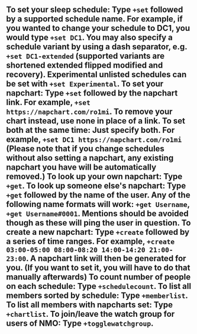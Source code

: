 **To set your sleep schedule:** Type `+set` followed by a supported schedule name. For example, if you wanted to change your schedule to DC1, you would type `+set DC1`. You may also specify a schedule variant by using a dash separator, e.g. `+set DC1-extended` (supported variants are shortened extended flipped modified and recovery). Experimental unlisted schedules can be set with `+set Experimental`.
**To set your napchart:** Type `+set` followed by the napchart link. For example, `+set https://napchart.com/ro1mi`. To remove your chart instead, use none in place of a link.
**To set both at the same time:** Just specify both. For example, `+set DC1 https://napchart.com/ro1mi`<br/>
(Please note that if you change schedules without also setting a napchart, any existing napchart you have will be automatically removed.)
**To look up your own napchart:** Type `+get`.
**To look up someone else's napchart:** Type `+get` followed by the name of the user. Any of the following name formats will work: `+get Username`, `+get Username#0001`. Mentions should be avoided though as these will ping the user in question.
**To create a new napchart:** Type `+create` followed by a series of time ranges. For example, `+create 03:00-05:00 08:00-08:20 14:00-14:20 21:00-23:00`. A napchart link will then be generated for you. (If you want to set it, you will have to do that manually afterwards)
**To count number of people on each schedule:** Type `+schedulecount`.
**To list all members sorted by schedule:** Type `+memberlist`.
**To list all members with napcharts set:** Type `+chartlist`.
**To join/leave the watch group for users of NMO:** Type `+togglewatchgroup`.
-----------------------------------------------
